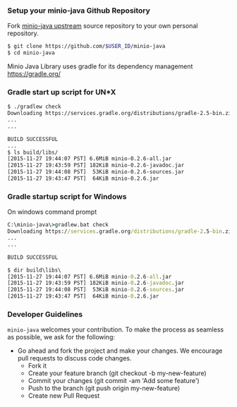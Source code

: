 ### Setup your minio-java Github Repository
Fork [minio-java upstream](https://github.com/minio/minio-java/fork) source repository to your own personal repository.
```sh
$ git clone https://github.com/$USER_ID/minio-java
$ cd minio-java
```

Minio Java Library uses gradle for its dependency management https://gradle.org/

### Gradle start up script for UN*X
```sh
$ ./gradlew check
Downloading https://services.gradle.org/distributions/gradle-2.5-bin.zip
...
...

BUILD SUCCESSFUL
...
$ ls build/libs/
[2015-11-27 19:44:07 PST] 6.6MiB minio-0.2.6-all.jar
[2015-11-27 19:43:59 PST] 182KiB minio-0.2.6-javadoc.jar
[2015-11-27 19:44:08 PST]  53KiB minio-0.2.6-sources.jar
[2015-11-27 19:43:47 PST]  64KiB minio-0.2.6.jar
```

### Gradle startup script for Windows

On windows command prompt

```bat
C:\minio-java\>gradlew.bat check
Downloading https://services.gradle.org/distributions/gradle-2.5-bin.zip
...
...

BUILD SUCCESSFUL

$ dir build\libs\
[2015-11-27 19:44:07 PST] 6.6MiB minio-0.2.6-all.jar
[2015-11-27 19:43:59 PST] 182KiB minio-0.2.6-javadoc.jar
[2015-11-27 19:44:08 PST]  53KiB minio-0.2.6-sources.jar
[2015-11-27 19:43:47 PST]  64KiB minio-0.2.6.jar
```

###  Developer Guidelines

``minio-java`` welcomes your contribution. To make the process as seamless as possible, we ask for the following:

* Go ahead and fork the project and make your changes. We encourage pull requests to discuss code changes.
    - Fork it
    - Create your feature branch (git checkout -b my-new-feature)
    - Commit your changes (git commit -am 'Add some feature')
    - Push to the branch (git push origin my-new-feature)
    - Create new Pull Request
